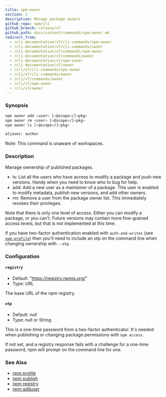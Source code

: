 ```yaml
---
title: npm-owner
section: 1
description: Manage package owners
github_repo: npm/cli
github_branch: release/v7
github_path: docs/content/commands/npm-owner.md
redirect_from:
  - /cli-documentation/v7/cli-commands/npm-owner
  - /cli-documentation/v7/cli-commands/owner
  - /cli-documentation/v7/commands/npm-owner
  - /cli-documentation/v7/commands/owner
  - /cli-documentation/v7/npm-owner
  - /cli-documentation/v7/owner
  - /cli/v7/cli-commands/npm-owner
  - /cli/v7/cli-commands/owner
  - /cli/v7/commands/owner
  - /cli/v7/npm-owner
  - /cli/v7/owner
---
```


### Synopsis

```bash
npm owner add <user> [<@scope>/]<pkg>
npm owner rm <user> [<@scope>/]<pkg>
npm owner ls [<@scope>/]<pkg>

aliases: author
```

Note: This command is unaware of workspaces.

### Description

Manage ownership of published packages.

* ls: List all the users who have access to modify a package and push new
  versions.  Handy when you need to know who to bug for help.
* add: Add a new user as a maintainer of a package.  This user is enabled
  to modify metadata, publish new versions, and add other owners.
* rm: Remove a user from the package owner list.  This immediately revokes
  their privileges.

Note that there is only one level of access.  Either you can modify a package,
or you can't.  Future versions may contain more fine-grained access levels, but
that is not implemented at this time.

If you have two-factor authentication enabled with `auth-and-writes` (see
[`npm-profile`](/cli/v7/commands/npm-profile)) then you'll need to include an otp
on the command line when changing ownership with `--otp`.

### Configuration

#### `registry`

* Default: "https://registry.npmjs.org/"
* Type: URL

The base URL of the npm registry.


#### `otp`

* Default: null
* Type: null or String

This is a one-time password from a two-factor authenticator. It's needed
when publishing or changing package permissions with `npm access`.

If not set, and a registry response fails with a challenge for a one-time
password, npm will prompt on the command line for one.



### See Also

* [npm profile](/cli/v7/commands/npm-profile)
* [npm publish](/cli/v7/commands/npm-publish)
* [npm registry](/cli/v7/using-npm/registry)
* [npm adduser](/cli/v7/commands/npm-adduser)
